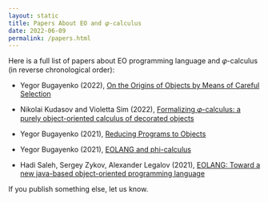 ```yaml
---
layout: static
title: Papers About EO and 𝜑-calculus
date: 2022-06-09
permalink: /papers.html
---
```


Here is a full list of papers about EO programming language
and 𝜑-calculus (in reverse chronological order):

* Yegor Bugayenko (2022),
[On the Origins of Objects by Means of Careful Selection](https://arxiv.org/abs/2206.02585)

* Nikolai Kudasov and Violetta Sim (2022),
[Formalizing 𝜑-calculus: a purely object-oriented calculus of decorated objects](https://arxiv.org/abs/2204.07454)

* Yegor Bugayenko (2021),
[Reducing Programs to Objects](https://arxiv.org/abs/2112.11988)

* Yegor Bugayenko (2021),
[EOLANG and phi-calculus](https://arxiv.org/abs/2111.13384)

* Hadi Saleh, Sergey Zykov, Alexander Legalov (2021),
[EOLANG: Toward a new java-based object-oriented programming language](https://link.springer.com/chapter/10.1007/978-981-16-2765-1_30)


If you publish something else, let us know.
